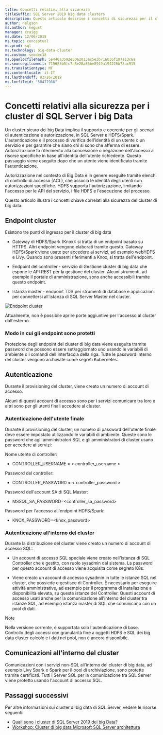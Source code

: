 ```yaml
---
title: Concetti relativi alla sicurezza
titleSuffix: SQL Server 2019 big data clusters
description: Questo articolo descrive i concetti di sicurezza per il cluster di big data 2019 Server SQL (anteprima). Sono inclusi che descrive l'endpoint del cluster e l'autenticazione del cluster.
author: nelgson
ms.author: negust
manager: craigg
ms.date: 12/06/2018
ms.topic: conceptual
ms.prod: sql
ms.technology: big-data-cluster
ms.custom: seodec18
ms.openlocfilehash: 5e440a3502e5062013ac5e3b716036f107a13c6a
ms.sourcegitcommit: 715683b5fc7a8e28a86be8949a194226b72ac915
ms.translationtype: MT
ms.contentlocale: it-IT
ms.lasthandoff: 03/26/2019
ms.locfileid: "58477986"
---
```

# <a name="security-concepts-for-sql-server-big-data-clusters"></a>Concetti relativi alla sicurezza per i cluster di SQL Server i big Data

Un cluster sicuro dei big Data implica il supporto e coerente per gli scenari di autenticazione e autorizzazione, in SQL Server e HDFS/Spark. L'autenticazione è il processo di verifica dell'identità di un utente o un servizio e per garantire che siano chi si sono che afferma di essere. Autorizzazione fa riferimento alla concessione o negazione dell'accesso a risorse specifiche in base all'identità dell'utente richiedente. Questo passaggio viene eseguito dopo che un utente viene identificato tramite l'autenticazione.

Autorizzazione nel contesto di Big Data è in genere eseguite tramite elenchi di controllo di accesso (ACL), che associa le identità degli utenti con autorizzazioni specifiche. HDFS supporta l'autorizzazione, limitando l'accesso per le API del servizio, i file HDFS e l'esecuzione del processo.

Questo articolo illustra i concetti chiave correlati alla sicurezza del cluster di big data.

## <a name="cluster-endpoints"></a>Endpoint cluster

Esistono tre punti di ingresso per il cluster di big data

* Gateway di HDFS/Spark (Knox): si tratta di un endpoint basato su HTTPS. Altri endpoint vengono elaborati tramite questo. Gateway HDFS/Spark viene usato per accedere ai servizi, ad esempio webHDFS e Livy. Quando sono presenti riferimenti a Knox, si tratta dell'endpoint.

* Endpoint del controller - servizio di Gestione cluster di big data che espone le API REST per la gestione del cluster. Alcuni strumenti, ad esempio il portale di amministrazione, sono anche accessibili tramite questo endpoint.

* Istanza master - endpoint TDS per strumenti di database e applicazioni per connettersi all'istanza di SQL Server Master nel cluster.

![Endpoint cluster](media/concept-security/cluster_endpoints.png)

Attualmente, non è possibile aprire porte aggiuntive per l'accesso al cluster dall'esterno.

### <a name="how-endpoints-are-secured"></a>Modo in cui gli endpoint sono protetti

Protezione degli endpoint del cluster di big data viene eseguita tramite password che possono essere set/aggiornato uno usando le variabili di ambiente o i comandi dell'interfaccia della riga. Tutte le password interno del cluster vengono archiviate come segreti Kubernetes.  

## <a name="authentication"></a>Autenticazione

Durante il provisioning del cluster, viene creato un numero di account di accesso.

Alcuni di questi account di accesso sono per i servizi comunicare tra loro e altri sono per gli utenti finali accedere al cluster.

### <a name="end-user-authentication"></a>Autenticazione dell'utente finale
Durante il provisioning del cluster, un numero di password dell'utente finale deve essere impostato utilizzando le variabili di ambiente. Queste sono le password che agli amministratori SQL e gli amministratori di cluster usano per accedere ai servizi:

Nome utente di controller:
 + CONTROLLER_USERNAME = < controller_username >

Password del controller:  
 + CONTROLLER_PASSWORD = < controller_password >

Password dell'account SA di SQL Master: 
 + MSSQL_SA_PASSWORD=<controller_sa_password>

Password per l'accesso all'endpoint HDFS/Spark:
 + KNOX_PASSWORD=<knox_password>

### <a name="intra-cluster-authentication"></a>Autenticazione all'interno del cluster

Durante la distribuzione del cluster viene creato un numero di account di accesso SQL:

* Un account di accesso SQL speciale viene creato nell'istanza di SQL Controller che è gestito, con ruolo sysadmin dal sistema. La password per questo account di accesso viene acquisita come segreto K8s.

* Viene creato un account di accesso sysadmin in tutte le istanze SQL nel cluster, che possiede e gestisce di Controller. È necessario per eseguire attività amministrative, ad esempio per il programma di installazione a disponibilità elevata, su queste istanze del Controller. Questi account di accesso usati anche per la comunicazione all'interno del cluster tra istanze SQL, ad esempio istanza master di SQL che comunicano con un pool di dati.

> [!NOTE]
> Nella versione corrente, è supportata solo l'autenticazione di base. Controllo degli accessi con granularità fine a oggetti HDFS e SQL dei big data cluster calcolo e i dati nei pool, non è ancora disponibile.

## <a name="intra-cluster-communication"></a>Comunicazioni all'interno del cluster

Comunicazioni con i servizi non-SQL all'interno del cluster di big data, ad esempio Livy Spark o Spark per il pool di archiviazione, sono protette tramite certificati. Tutti i Server SQL per la comunicazione tra SQL Server viene protetto usando l'account di accesso SQL.

## <a name="next-steps"></a>Passaggi successivi

Per altre informazioni sui cluster di big data di SQL Server, vedere le risorse seguenti:

- [Quali sono i cluster di SQL Server 2019 dei big Data?](big-data-cluster-overview.md)
- [Workshop: Cluster di big data Microsoft SQL Server architettura](https://github.com/Microsoft/sqlworkshops/tree/master/sqlserver2019bigdataclusters)
